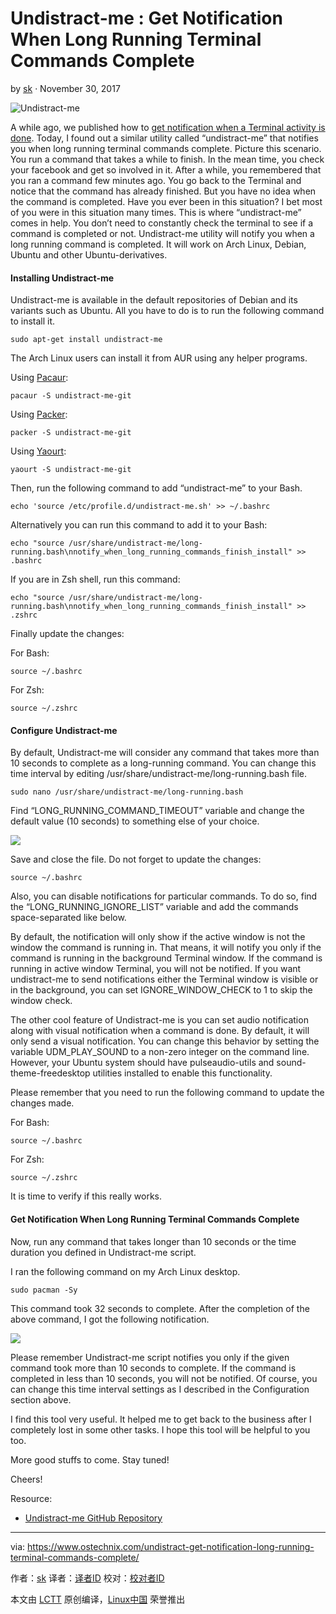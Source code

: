 Undistract-me : Get Notification When Long Running Terminal Commands Complete
============================================================

by [sk][2] · November 30, 2017

![Undistract-me](https://www.ostechnix.com/wp-content/uploads/2017/11/undistract-me-2-720x340.png)

A while ago, we published how to [get notification when a Terminal activity is done][3]. Today, I found out a similar utility called “undistract-me” that notifies you when long running terminal commands complete. Picture this scenario. You run a command that takes a while to finish. In the mean time, you check your facebook and get so involved in it. After a while, you remembered that you ran a command few minutes ago. You go back to the Terminal and notice that the command has already finished. But you have no idea when the command is completed. Have you ever been in this situation? I bet most of you were in this situation many times. This is where “undistract-me” comes in help.  You don’t need to constantly check the terminal to see if a command is completed or not. Undistract-me utility will notify you when a long running command is completed. It will work on Arch Linux, Debian, Ubuntu and other Ubuntu-derivatives.

#### Installing Undistract-me

Undistract-me is available in the default repositories of Debian and its variants such as Ubuntu. All you have to do is to run the following command to install it.

```
sudo apt-get install undistract-me
```

The Arch Linux users can install it from AUR using any helper programs.

Using [Pacaur][4]:

```
pacaur -S undistract-me-git
```

Using [Packer][5]:

```
packer -S undistract-me-git
```

Using [Yaourt][6]:

```
yaourt -S undistract-me-git
```

Then, run the following command to add “undistract-me” to your Bash.

```
echo 'source /etc/profile.d/undistract-me.sh' >> ~/.bashrc
```

Alternatively you can run this command to add it to your Bash:

```
echo "source /usr/share/undistract-me/long-running.bash\nnotify_when_long_running_commands_finish_install" >> .bashrc
```

If you are in Zsh shell, run this command:

```
echo "source /usr/share/undistract-me/long-running.bash\nnotify_when_long_running_commands_finish_install" >> .zshrc
```

Finally update the changes:

For Bash:

```
source ~/.bashrc
```

For Zsh:

```
source ~/.zshrc
```

#### Configure Undistract-me

By default, Undistract-me will consider any command that takes more than 10 seconds to complete as a long-running command. You can change this time interval by editing /usr/share/undistract-me/long-running.bash file.

```
sudo nano /usr/share/undistract-me/long-running.bash
```

Find “LONG_RUNNING_COMMAND_TIMEOUT” variable and change the default value (10 seconds) to something else of your choice.

 [![](http://www.ostechnix.com/wp-content/uploads/2017/11/undistract-me-1.png)][7] 

Save and close the file. Do not forget to update the changes:

```
source ~/.bashrc
```

Also, you can disable notifications for particular commands. To do so, find the “LONG_RUNNING_IGNORE_LIST” variable and add the commands space-separated like below.

By default, the notification will only show if the active window is not the window the command is running in. That means, it will notify you only if the command is running in the background Terminal window. If the command is running in active window Terminal, you will not be notified. If you want undistract-me to send notifications either the Terminal window is visible or in the background, you can set IGNORE_WINDOW_CHECK to 1 to skip the window check.

The other cool feature of Undistract-me is you can set audio notification along with visual notification when a command is done. By default, it will only send a visual notification. You can change this behavior by setting the variable UDM_PLAY_SOUND to a non-zero integer on the command line. However, your Ubuntu system should have pulseaudio-utils and sound-theme-freedesktop utilities installed to enable this functionality.

Please remember that you need to run the following command to update the changes made.

For Bash:

```
source ~/.bashrc
```

For Zsh:

```
source ~/.zshrc
```

It is time to verify if this really works.

#### Get Notification When Long Running Terminal Commands Complete

Now, run any command that takes longer than 10 seconds or the time duration you defined in Undistract-me script.

I ran the following command on my Arch Linux desktop.

```
sudo pacman -Sy
```

This command took 32 seconds to complete. After the completion of the above command, I got the following notification.

 [![](http://www.ostechnix.com/wp-content/uploads/2017/11/undistract-me-2.png)][8] 

Please remember Undistract-me script notifies you only if the given command took more than 10 seconds to complete. If the command is completed in less than 10 seconds, you will not be notified. Of course, you can change this time interval settings as I described in the Configuration section above.

I find this tool very useful. It helped me to get back to the business after I completely lost in some other tasks. I hope this tool will be helpful to you too.

More good stuffs to come. Stay tuned!

Cheers!

Resource:

*   [Undistract-me GitHub Repository][1]

--------------------------------------------------------------------------------

via: https://www.ostechnix.com/undistract-get-notification-long-running-terminal-commands-complete/

作者：[sk][a]
译者：[译者ID](https://github.com/译者ID)
校对：[校对者ID](https://github.com/校对者ID)

本文由 [LCTT](https://github.com/LCTT/TranslateProject) 原创编译，[Linux中国](https://linux.cn/) 荣誉推出

[a]:https://www.ostechnix.com/author/sk/
[1]:https://github.com/jml/undistract-me
[2]:https://www.ostechnix.com/author/sk/
[3]:https://www.ostechnix.com/get-notification-terminal-task-done/
[4]:https://www.ostechnix.com/install-pacaur-arch-linux/
[5]:https://www.ostechnix.com/install-packer-arch-linux-2/
[6]:https://www.ostechnix.com/install-yaourt-arch-linux/
[7]:http://www.ostechnix.com/wp-content/uploads/2017/11/undistract-me-1.png
[8]:http://www.ostechnix.com/wp-content/uploads/2017/11/undistract-me-2.png
